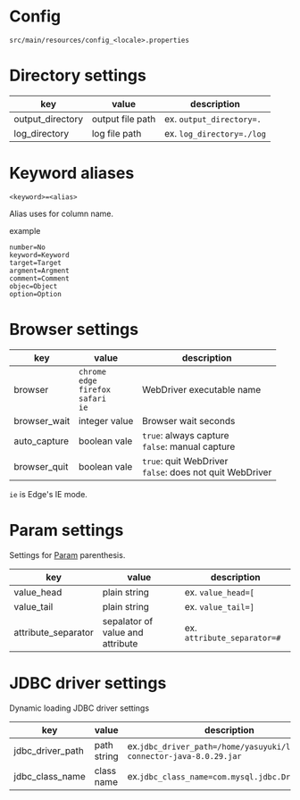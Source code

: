 Config
====

```
src/main/resources/config_<locale>.properties
```

# Directory settings

| key | value            | description |
----- |------------------|--------------
| output_directory | output file path | ex. ```output_directory=.``` |
| log_directory | log file path | ex. ```log_directory=./log``` |   

# Keyword aliases

```
<keyword>=<alias>
```

Alias uses for column name.

example

```
number=No
keyword=Keyword
target=Target
argment=Argment
comment=Comment
objec=Object
option=Option
```

# Browser settings

|key| value                                                                | description                                               |
----|----------------------------------------------------------------------|-----------------------------------------------------------
| browser | ```chrome```<br>```edge```<br>```firefox```<br>```safari```<br>```ie``` | WebDriver executable name                                 |
| browser_wait | integer value                                                        | Browser wait seconds                                      |
| auto_capture | boolean vale                                                         | ```true```: always capture<br>```false```: manual capture |
| browser_quit | boolean vale                                                         | ```true```: quit WebDriver<br>```false```: does not quit WebDriver |

```ie``` is Edge's IE mode.

# Param settings

Settings for [Param](Param.md) parenthesis.

| key | value                            | description |
------|----------------------------------|--------------
| value_head | plain string                     | ex. ```value_head=[``` |
| value_tail | plain string                     | ex. ```value_tail=]``` |
| attribute_separator | sepalator of value and attribute | ex. ```attribute_separator=#``` |

# JDBC driver settings

Dynamic loading JDBC driver settings

| key              | value | description                                                                  |
------------------|-------|------------------------------------------------------------------------------
| jdbc_driver_path | path string | ex.```jdbc_driver_path=/home/yasuyuki/lib/mysql-connector-java-8.0.29.jar``` |
| jdbc_class_name  | class name | ex.```jdbc_class_name=com.mysql.jdbc.Driver``` | 
